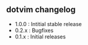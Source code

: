 dotvim changelog
----------------

  - 1.0.0  : Intitial stable release
  - 0.2.x  : Bugfixes
  - 0.1.x  : Initial releases

